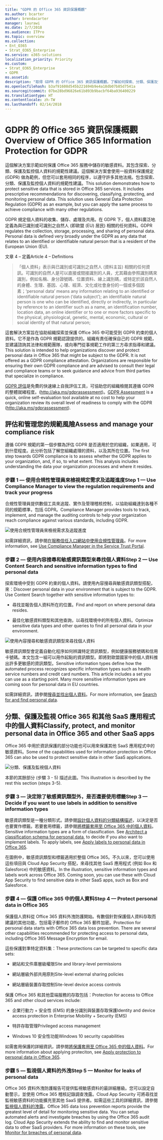 ```yaml
---
title: "GDPR 的 Office 365 資訊保護概觀"
ms.author: bcarter
author: brendacarter
manager: laurawi
ms.date: 2/7/2018
ms.audience: ITPro
ms.topic: overview
ms.collection:
- Ent_O365
- Strat_O365_Enterprise
ms.service: o365-solutions
localization_priority: Priority
ms.custom:
- Strat_O365_Enterprise
- GDPR
ms.assetid: 
description: "取得 GDPR 的 Office 365 資訊保護概觀。了解如何探索、分類、保護及監視個人資料。"
ms.openlocfilehash: b3af91608d545b221694b9e4a18db07b85d7541a
ms.sourcegitcommit: 07be28bd96826e61b893b9bacbf64ba936400229
ms.translationtype: HT
ms.contentlocale: zh-TW
ms.lasthandoff: 02/14/2018
---
```

# <a name="overview-of-office-365-information-protection-for-gdpr"></a><span data-ttu-id="e4164-104">GDPR 的 Office 365 資訊保護概觀</span><span class="sxs-lookup"><span data-stu-id="e4164-104">Overview of Office 365 Information Protection for GDPR</span></span>

<span data-ttu-id="e4164-p102">這個解決方案示範如何保護 Office 365 服務中儲存的敏感資料。其包含探索、分類、保護及監控個人資料的規範性建議。這個解決方案會使用一般資料保護規定 (GDPR) 做為範例，但您可以套用相同的程序，以遵守許多其他法規。包含探索、分類、保護及監控個人資料的規範性建議。</span><span class="sxs-lookup"><span data-stu-id="e4164-p102">This solution demonstrates how to protect sensitive data that is stored in Office 365 services. It includes prescriptive recommendations for discovering, classifying, protecting, and monitoring personal data. This solution uses General Data Protection Regulation (GDPR) as an example, but you can apply the same process to achieve compliance with many other regulations.</span></span>

<span data-ttu-id="e4164-p103">GDPR 規定個人資料的收集、儲存、處理及共用。在 GDPR 下，個人資料廣泛地定義為與已識別或可識別之自然人 (即歐盟 (EU) 居民) 相關的任何資料。</span><span class="sxs-lookup"><span data-stu-id="e4164-p103">GDPR regulates the collection, storage, processing, and sharing of personal data. Personal data is defined very broadly under the GDPR as any data that relates to an identified or identifiable natural person that is a resident of the European Union (EU).</span></span>

<span data-ttu-id="e4164-110">文章 4 – 定義</span><span class="sxs-lookup"><span data-stu-id="e4164-110">Article 4 – Definitions</span></span>

> <span data-ttu-id="e4164-111">「個人資料」表示與已識別或可識別之自然人 (資料主旨) 相關的任何資訊。可識別的自然人是可以直接或間接識別的人員，尤其藉由參照識別碼來識別，例如名稱、身分證號碼、位置資料、線上識別碼，或特定於該自然人的身體、生理、基因、心理、經濟、文化或社會身份的一個或多個因素；</span><span class="sxs-lookup"><span data-stu-id="e4164-111">‘personal data’ means any information relating to an identified or identifiable natural person (‘data subject’); an identifiable natural person is one who can be identified, directly or indirectly, in particular by reference to an identifier such as a name, an identification number, location data, an online identifier or to one or more factors specific to the physical, physiological, genetic, mental, economic, cultural or social identity of that natural person;</span></span>

<span data-ttu-id="e4164-p104">這套解決方案旨在協助組織探索並保護 Office 365 中可能受到 GDPR 約束的個人資料。它不是作為 GDPR 規範認證提供的。組織有責任確保自己的 GDPR 規範，並建議諮詢其法律和規範團隊，或向專門從事規範工作的第三方尋求指導和建議。</span><span class="sxs-lookup"><span data-stu-id="e4164-p104">This solution is intended to help organizations discover and protect personal data in Office 365 that might be subject to the GDPR. It is not offered as a GDPR compliance attestation. Organizations are responsible for ensuring their own GDPR compliance and are advised to consult their legal and compliance teams or to seek guidance and advice from third parties that specialize in compliance.</span></span>

<span data-ttu-id="e4164-115">[GDPR 評估](https://www.gdprbenchmark.com)是免費的快速線上自我評估工具，可協助您的組織檢閱其遵循 GDPR 的整體就緒程度。(<http://aka.ms/gdprassessment>)。</span><span class="sxs-lookup"><span data-stu-id="e4164-115">[GDPR Assessment](https://www.gdprbenchmark.com) is a quick, online self-evaluation tool available at no cost to help your organization review its overall level of readiness to comply with the GDPR (<http://aka.ms/gdprassessment>).</span></span>

## <a name="assess-and-manage-your-compliance-risk"></a><span data-ttu-id="e4164-116">評估和管理您的規範風險</span><span class="sxs-lookup"><span data-stu-id="e4164-116">Assess and manage your compliance risk</span></span>

<span data-ttu-id="e4164-p105">遵循 GDPR 規範的第一個步驟為評估 GDPR 是否適用於您的組織，如果適用，可到什麼程度。此分析包括了解您組織處理的資料，以及其所在位置。</span><span class="sxs-lookup"><span data-stu-id="e4164-p105">The first step towards GDPR compliance is to assess whether the GDPR applies to your organization, and, if so, to what extent. This analysis includes understanding the data your organization processes and where it resides.</span></span>

### <a name="step-1--use-compliance-manager-to-view-the-regulation-requirements-and-track-your-progress"></a><span data-ttu-id="e4164-119">步驟 1 — 使用合規性管理員來檢視規定需求及追蹤進度</span><span class="sxs-lookup"><span data-stu-id="e4164-119">Step 1 — Use Compliance Manager to view the regulation requirements and track your progress</span></span>

<span data-ttu-id="e4164-120">合規性管理員提供數個工具來追蹤、實作及管理稽核控制，以協助組織達到各種不同的規範標準，包括 GDPR。</span><span class="sxs-lookup"><span data-stu-id="e4164-120">Compliance Manager provides tools to track, implement, and manage the auditing controls to help your organization reach compliance against various standards, including GDPR.</span></span>

![使用合規性管理員來檢視需求及追蹤進度](Media/Overview-image1.png)

<span data-ttu-id="e4164-122">如需詳細資訊，請參閱[在服務信任入口網站中使用合規性管理員](https://support.office.com/zh-TW/article/Use-Compliance-Manager-in-the-Service-Trust-Portal-Preview-5756d342-5af9-4496-82e8-4dd50fa39942)。</span><span class="sxs-lookup"><span data-stu-id="e4164-122">For more information, see [Use Compliance Manager in the Service Trust Portal](https://support.office.com/zh-TW/article/Use-Compliance-Manager-in-the-Service-Trust-Portal-Preview-5756d342-5af9-4496-82e8-4dd50fa39942).</span></span> 

### <a name="step-2--use-content-search-and-sensitive-information-types-to-find-personal-data"></a><span data-ttu-id="e4164-123">步驟 2 — 使用內容搜尋和敏感資訊類型來尋找個人資料</span><span class="sxs-lookup"><span data-stu-id="e4164-123">Step 2 — Use Content Search and sensitive information types to find personal data</span></span> 

<span data-ttu-id="e4164-p106">探索環境中受到 GDPR 約束的個人資料。請使用內容搜尋與敏感資訊類型搭配，來：</span><span class="sxs-lookup"><span data-stu-id="e4164-p106">Discover personal data in your environment that is subject to the GDPR. Use Content Search together with sensitive information types to:</span></span>

-   <span data-ttu-id="e4164-126">尋找並報告個人資料所在的位置。</span><span class="sxs-lookup"><span data-stu-id="e4164-126">Find and report on where personal data resides.</span></span>

-   <span data-ttu-id="e4164-127">最佳化敏感資料類型和其他查詢，以尋找環境中的所有個人資料。</span><span class="sxs-lookup"><span data-stu-id="e4164-127">Optimize sensitive data types and other queries to find all personal data in your environment.</span></span>

![使用內容搜尋和敏感資訊類型來尋找個人資料](Media/Overview-image2.png)

<span data-ttu-id="e4164-p107">敏感資訊類型會定義自動化程序如何辨識特定資訊類型，例如健康服務號碼和信用卡號碼。本文包含一組可以用作起點的資訊類型。即將對歐盟國家中的個人資料推出許多更敏感的資訊類型。</span><span class="sxs-lookup"><span data-stu-id="e4164-p107">Sensitive information types define how the automated process recognizes specific information types such as health service numbers and credit card numbers. This article includes a set you can use as a starting point. Many more sensitive information types are coming soon for personal data in EU countries.</span></span>

<span data-ttu-id="e4164-132">如需詳細資訊，請參閱[搜尋並找出個人資料](search-for-and-find-personal-data.md)。</span><span class="sxs-lookup"><span data-stu-id="e4164-132">For more information, see [Search for and find personal data](search-for-and-find-personal-data.md).</span></span> 

## <a name="classify-protect-and-monitor-personal-data-in-office-365-and-other-saas-apps"></a><span data-ttu-id="e4164-133">分類、保護及監視 Office 365 和其他 SaaS 應用程式中的個人資料</span><span class="sxs-lookup"><span data-stu-id="e4164-133">Classify, protect, and monitor personal data in Office 365 and other SaaS apps</span></span>

<span data-ttu-id="e4164-134">Office 365 中用於資訊保護的部分功能也可以用來保護其他 SaaS 應用程式中的敏感資料。</span><span class="sxs-lookup"><span data-stu-id="e4164-134">Some of the capabilities used for information protection in Office 365 can also be used to protect sensitive data in other SaaS applications.</span></span>

![分類、保護及監視個人資料](Media/Overview-image3.png)

<span data-ttu-id="e4164-136">本節的其餘部分 (步驟 3 - 5) 描述此圖。</span><span class="sxs-lookup"><span data-stu-id="e4164-136">This illustration is described by the rest this section (steps 3-5).</span></span>

### <a name="step-3--decide-if-you-want-to-use-labels-in-addition-to-sensitive-information-types"></a><span data-ttu-id="e4164-137">步驟 3 — 決定除了敏感資訊類型外，是否還要使用標籤</span><span class="sxs-lookup"><span data-stu-id="e4164-137">Step 3 — Decide if you want to use labels in addition to sensitive information types</span></span>

<span data-ttu-id="e4164-p108">敏感資訊類型是一種分類形式。請參閱[設計個人資料的分類結構描述](architect-a-classification-schema-for-personal-data.md)，以決定是否也要實作標籤。若要套用標籤，請參閱[將標籤套用至 Office 365 中的個人資料](apply-labels-to-personal-data-in-office-365.md)。</span><span class="sxs-lookup"><span data-stu-id="e4164-p108">Sensitive information types are a form of classification. See [Architect a classification schema for personal data](architect-a-classification-schema-for-personal-data.md), to decide if you also want to implement labels. To apply labels, see [Apply labels to personal data in Office 365](apply-labels-to-personal-data-in-office-365.md).</span></span>

<span data-ttu-id="e4164-p109">在圖例中，敏感資訊類型和標籤適用於整個 Office 365。不久以來，您可以使用這些項目與 Cloud App Security 搭配，來尋找其他 SaaS 應用程式 (例如 Box 和 Salesforce) 中的敏感資料。</span><span class="sxs-lookup"><span data-stu-id="e4164-p109">In the illustration, sensitive information types and labels work across Office 365. Coming soon, you can use these with Cloud App Security to find sensitive data in other SaaS apps, such as Box and Salesforce.</span></span>

### <a name="step-4--protect-personal-data-in-office-365"></a><span data-ttu-id="e4164-143">步驟 4 — 保護 Office 365 中的個人資料</span><span class="sxs-lookup"><span data-stu-id="e4164-143">Step 4 — Protect personal data in Office 365</span></span> 

<span data-ttu-id="e4164-p110">保護個人資料從 Office 365 資料外洩防護開始。有數個針對保護個人資料存取而建議的其他功能，包括電子郵件的 Office 365 郵件加密。</span><span class="sxs-lookup"><span data-stu-id="e4164-p110">Protection for personal data starts with Office 365 data loss prevention. There are several other capabilities recommended for protecting access to personal data, including Office 365 Message Encryption for email.</span></span>

<span data-ttu-id="e4164-146">這些保護對準特定資料集：</span><span class="sxs-lookup"><span data-stu-id="e4164-146">These protections can be targeted to specific data sets:</span></span>

-   <span data-ttu-id="e4164-147">網站和文件庫層級權限</span><span class="sxs-lookup"><span data-stu-id="e4164-147">Site and library-level permissions</span></span>

-   <span data-ttu-id="e4164-148">網站層級外部共用原則</span><span class="sxs-lookup"><span data-stu-id="e4164-148">Site-level external sharing policies</span></span>

-   <span data-ttu-id="e4164-149">網站層級裝置存取控制</span><span class="sxs-lookup"><span data-stu-id="e4164-149">Site-level device access controls</span></span>

<span data-ttu-id="e4164-150">保護 Office 365 和其他雲端服務的存取包括：</span><span class="sxs-lookup"><span data-stu-id="e4164-150">Protection for access to Office 365 and other cloud services include:</span></span>

-   <span data-ttu-id="e4164-151">企業行動力 + 安全性 (EMS) 的身分識別與裝置存取保護</span><span class="sxs-lookup"><span data-stu-id="e4164-151">Identity and device access protection in Enterprise Mobility + Security (EMS)</span></span>

-   <span data-ttu-id="e4164-152">特許存取管理</span><span class="sxs-lookup"><span data-stu-id="e4164-152">Privileged access management</span></span>

-   <span data-ttu-id="e4164-153">Windows 10 安全性功能</span><span class="sxs-lookup"><span data-stu-id="e4164-153">Windows 10 security capabilities</span></span>

<span data-ttu-id="e4164-154">如需套用保護的詳細資訊，請參閱[將保護套用至 Office 365 中的個人資料](apply-protection-to-personal-data-in-office-365.md)。</span><span class="sxs-lookup"><span data-stu-id="e4164-154">For more information about applying proteciton, see [Apply protection to personal data in Office 365](apply-protection-to-personal-data-in-office-365.md).</span></span>

### <a name="step-5--monitor-for-leaks-of-personal-data"></a><span data-ttu-id="e4164-155">步驟 5 — 監視個人資料的外洩</span><span class="sxs-lookup"><span data-stu-id="e4164-155">Step 5 — Monitor for leaks of personal data</span></span>

<span data-ttu-id="e4164-p111">Office 365 資料外洩防護報告可提供監視敏感資料的最詳細層級。您可以設定自動警示，並使用 Office 365 稽核記錄調查洩露。Cloud App Security 可將尋找並監視敏感資料的功能擴充至其他 SaaS 提供者。如需這些工具的詳細資訊，請參閱[監視個人資料的洩露](monitor-for-leaks-of-personal-data.md)。</span><span class="sxs-lookup"><span data-stu-id="e4164-p111">Office 365 data loss prevention reports provide the greatest level of detail for monitoring sensitive data. You can setup automated alerts and investigate breaches by using the Office 365 audit log. Cloud App Security extends the ability to find and monitor sensitive data to other SaaS providers. For more information on these tools, see [Monitor for breaches of personal data](monitor-for-leaks-of-personal-data.md).</span></span>
